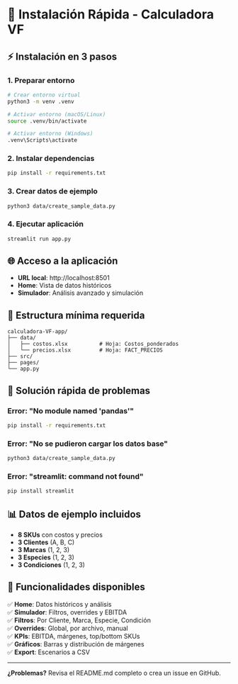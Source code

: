 # 🚀 Instalación Rápida - Calculadora VF

## ⚡ Instalación en 3 pasos

### 1. Preparar entorno
```bash
# Crear entorno virtual
python3 -m venv .venv

# Activar entorno (macOS/Linux)
source .venv/bin/activate

# Activar entorno (Windows)
.venv\Scripts\activate
```

### 2. Instalar dependencias
```bash
pip install -r requirements.txt
```

### 3. Crear datos de ejemplo
```bash
python3 data/create_sample_data.py
```

### 4. Ejecutar aplicación
```bash
streamlit run app.py
```

## 🌐 Acceso a la aplicación

- **URL local**: http://localhost:8501
- **Home**: Vista de datos históricos
- **Simulador**: Análisis avanzado y simulación

## 📁 Estructura mínima requerida

```
calculadora-VF-app/
├── data/
│   ├── costos.xlsx          # Hoja: Costos_ponderados
│   └── precios.xlsx         # Hoja: FACT_PRECIOS
├── src/
├── pages/
└── app.py
```

## 🔧 Solución rápida de problemas

### Error: "No module named 'pandas'"
```bash
pip install -r requirements.txt
```

### Error: "No se pudieron cargar los datos base"
```bash
python3 data/create_sample_data.py
```

### Error: "streamlit: command not found"
```bash
pip install streamlit
```

## 📊 Datos de ejemplo incluidos

- **8 SKUs** con costos y precios
- **3 Clientes** (A, B, C)
- **3 Marcas** (1, 2, 3)
- **3 Especies** (1, 2, 3)
- **3 Condiciones** (1, 2, 3)

## 🎯 Funcionalidades disponibles

✅ **Home**: Datos históricos y análisis  
✅ **Simulador**: Filtros, overrides y EBITDA  
✅ **Filtros**: Por Cliente, Marca, Especie, Condición  
✅ **Overrides**: Global, por archivo, manual  
✅ **KPIs**: EBITDA, márgenes, top/bottom SKUs  
✅ **Gráficos**: Barras y distribución de márgenes  
✅ **Export**: Escenarios a CSV  

---

**¿Problemas?** Revisa el README.md completo o crea un issue en GitHub.
